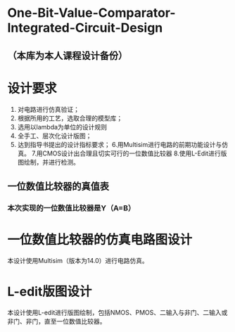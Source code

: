 # One-Bit-Value-Comparator-Integrated-Circuit-Design
## （本库为本人课程设计备份）
# 设计要求
1. 对电路进行仿真验证；
2. 根据所用的工艺，选取合理的模型库；
3. 选用以lambda为单位的设计规则
4. 全手工、层次化设计版图；
5. 达到指导书提出的设计指标要求；
6.用Multisim进行电路的前期功能设计与仿真。
7.用CMOS设计出合理且切实可行的一位数值比较器
8.使用L-Edit进行版图绘制，并进行检测。
## 一位数值比较器的真值表

### 本次实现的一位数值比较器是Y（A=B）

# 一位数值比较器的仿真电路图设计
本设计使用Multisim（版本为14.0）进行电路仿真。

# L-edit版图设计
本设计使用L-edit进行版图绘制，包括NMOS、PMOS、二输入与非门、二输入或非门、非门，直至一位数值比较器。
